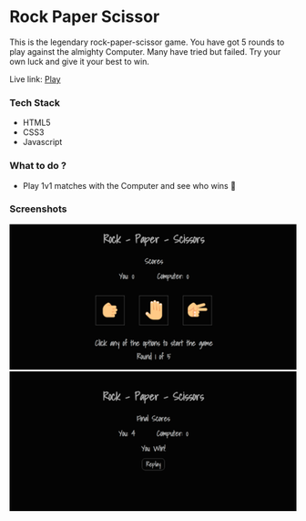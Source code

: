 
# Rock Paper Scissor

This is the legendary rock-paper-scissor game. You have got 5 rounds to play against the almighty Computer. Many have tried but failed. Try your own luck and give it your best to win.

Live link: [Play](https://whyucode.github.io/odin-rock-paper-scissor/)

### Tech Stack

 - HTML5
 - CSS3
 - Javascript


### What to do ?
 
 - Play 1v1 matches with the Computer and see who wins 👀

### Screenshots

![](./images/rps-home.png)
![](./images/rps-result.png)


